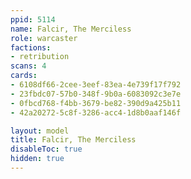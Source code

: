```yaml
---
ppid: 5114
name: Falcir, The Merciless
role: warcaster
factions:
- retribution
scans: 4
cards:
- 6108df66-2cee-3eef-83ea-4e739f17f792
- 23fbdc07-57b0-348f-9b0a-6083092c3e7e
- 0fbcd768-f4bb-3679-be82-390d9a425b11
- 42a20272-5c8f-3286-acc4-1d8b0aaf146f

layout: model
title: Falcir, The Merciless
disableToc: true
hidden: true
---
```

